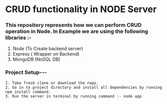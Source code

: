 # CRUD functionality in NODE Server

### This repository represents how we can perform CRUD operation in Node. In Example we are using the following libraries :- 

1. Node (To Create backend server)
2. Express ( Wrapper on Backend)
3. MongoDB (NoSQL DB)

### Project Setup---

```
1. Take fresh clone or download the repo.
2. Go in to project directory and install all dependencies by running npm install command.
3. Run the server in terminal by running command :- node app 
```
